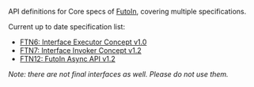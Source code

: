 
API definitions for Core specs of [FutoIn](http://futoin.org), covering multiple specifications.

 
Current up to date specification list:
* [FTN6: Interface Executor Concept v1.0](http://specs.futoin.org/final/preview/ftn6_iface_executor_concept-1.0.html)
* [FTN7: Interface Invoker Concept v1.2](http://specs.futoin.org/final/preview/ftn7_iface_invoker_concept-1.2.html)
* [FTN12: FutoIn Async API v1.2](http://specs.futoin.org/final/preview/ftn12_async_api-1.2.html)


*Note: there are not final interfaces as well. Please do not use them.*
